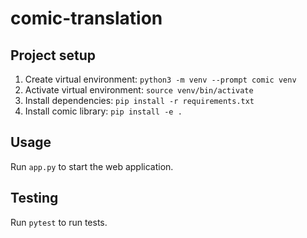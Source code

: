 # comic-translation

## Project setup

1. Create virtual environment: `python3 -m venv --prompt comic venv`
2. Activate virtual environment: `source venv/bin/activate`
3. Install dependencies: `pip install -r requirements.txt`
4. Install comic library: `pip install -e .`

## Usage

Run `app.py` to start the web application.

## Testing

Run `pytest` to run tests.
